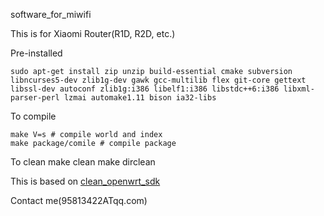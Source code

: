 software_for_miwifi

This is for Xiaomi Router(R1D, R2D, etc.) 

Pre-installed

    sudo apt-get install zip unzip build-essential cmake subversion libncurses5-dev zlib1g-dev gawk gcc-multilib flex git-core gettext libssl-dev autoconf zlib1g:i386 libelf1:i386 libstdc++6:i386 libxml-parser-perl lzmai automake1.11 bison ia32-libs 

To compile

    make V=s # compile world and index
    make package/comile # compile package

To clean
    make clean
    make dirclean

This is based on [clean_openwrt_sdk](https://github.com/SmartXiaoMing/clean_openwrt_sdk.git)

Contact me(95813422ATqq.com)



